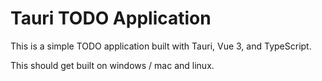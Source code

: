 # Tauri TODO Application

This is a simple TODO application built with Tauri, Vue 3, and TypeScript.

This should get built on windows / mac and linux.
